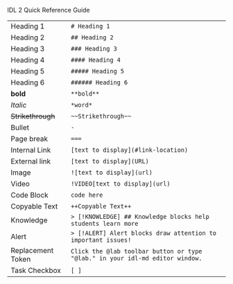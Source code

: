 IDL 2 Quick Reference Guide

|                   |                                          |
| ----------------- | ---------------------------------------- |
| Heading 1         | `# Heading 1`                            |
| Heading 2         | `## Heading 2`                            |
| Heading 3         | `### Heading 3`                            |
| Heading 4         | `#### Heading 4`                            |
| Heading 5         | `##### Heading 5`                            |
| Heading 6         | `###### Heading 6`                            |
| **bold**          | `**bold**`                               |
| *Italic*          | `*word*`                                 |
| ~~Strikethrough~~ | `~~Strikethrough~~`                      |
| Bullet            | `-`                                      |
| Page break        | `===`                                    |
| Internal Link     | `[text to display](#link-location)`      |
| External link     | `[text to display](URL)`                 |
| Image             | `![text to display](url)`                |
| Video             | `!VIDEO[text to display](url)`          |
| Code Block        | `code here`                              |
| Copyable Text     | `++Copyable Text++`                      |
| Knowledge         | `> [!KNOWLEDGE] ## Knowledge blocks help students learn more` |
| Alert             | `> [!ALERT] Alert blocks draw attention to important issues!` |
| Replacement Token | `Click the @lab toolbar button or type "@lab." in your idl-md editor window.` |
| Task Checkbox     | `[ ]`                                    |

